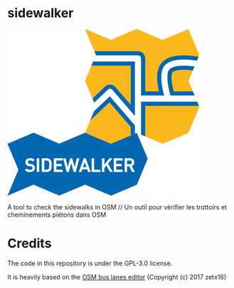 # sidewalker

![logo](https://raw.githubusercontent.com/Jungle-Bus/resources/master/logo/Logo_Jungle_Bus-Sidewalker.png)

A tool to check the sidewalks in OSM // Un outil pour vérifier les trottoirs et cheminements piétons dans OSM

# Credits

The code in this repository is under the GPL-3.0 license. 

It is heavily based on the [OSM bus lanes editor](https://github.com/Jungle-Bus/bus-lanes) (Copyright (c) 2017 zetx16)
